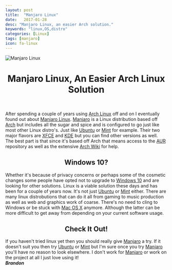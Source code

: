 ```yaml
---
layout: post
title:  "Manjaro Linux"
date:   2017-01-28
desc: "Manjaro Linux, an easier Arch solution."
keywords: "linux,OS,distro"
categories: [Linux]
tags: [manjaro]
icon: fa-linux
---
```


<img align="center" src="https://ideletemyself.github.io/static/assets/img/blog/blog images/manjaro.png" alt="Manjaro Linux">


<h1 style="text-align: center;"> Manjaro Linux, An Easier Arch Linux Solution</h1>
<br>

After spending a couple of years using [Arch Linux](https://www.archlinux.org/) off and on I eventually found out about [Manjaro Linux](https://manjaro.org/). [Manjaro](https://manjaro.org/) is a Linux distribution based off [Arch](https://www.archlinux.org/) but includes all the sugar and spice and is configured to go just like most other Linux distro's. Just like [Ubuntu](https://www.ubuntu.com/) or [Mint](https://www.linuxmint.com/) for example. Their two major flavors are [XFCE](https://www.xfce.org/) and [KDE](https://www.kde.org/) but you can find other versions as well. The best part is that since it's based off Arch that means access to the [AUR](https://aur.archlinux.org/) repository as well as the extensive [Arch Wiki](https://wiki.archlinux.org/) for help.


<h2 style="text-align: center;">Windows 10?</h2>


Whether it's because of privacy concerns or perhaps some of the cosmetic changes some people have opted not to upgrade to [Windows 10](https://www.microsoft.com/en-us/windows/get-windows-10) and are looking for other solutions. Linux is a viable solution these days and has been for a couple of years now. It's not just [Ubuntu](https://www.ubuntu.com/) or [Mint](https://www.linuxmint.com/) either. There are many linux distrobutions that can do it all from gaming to music production as well as web and graphics work of coarse. There's no need to cling to Windows or be stuck with [Mac OS X](http://www.apple.com/macos/sierra/) anymore. Although the latter can be more difficult to get away from depending on your current software usage.


<h2 style="text-align: center;">Check It Out!</h2>


If you haven't tried linux yet then you should really give [Manjaro](https://manjaro.org/) a try. If it doesn't suit you then try [Ubuntu](https://www.ubuntu.com/) or [Mint](https://www.linuxmint.com/) but I'm sure once you try [Manjaro](https://manjaro.org/) you'll have no reason to look elsewhere. I don't work for [Manjaro](https://manjaro.org/) or work on the project at all I just love using it!
<br>
**_Brandon_**
